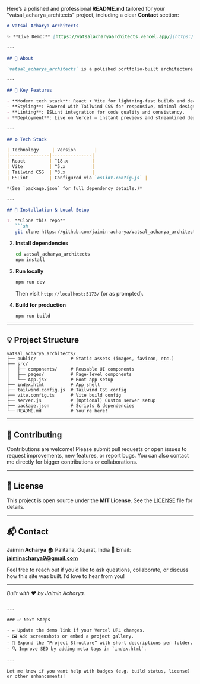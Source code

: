 Here’s a polished and professional **README.md** tailored for your "vatsal\_acharya\_architects" project, including a clear **Contact** section:

````markdown
# Vatsal Acharya Architects

✨ **Live Demo:** [https://vatsalacharyaarchitects.vercel.app/](https://vatsalacharyaarchitects.vercel.app/)

---

## 📖 About

`vatsal_acharya_architects` is a polished portfolio-built architecture website showcasing our finest projects. Built using **React** and **Vite**, it delivers fast hot-module reloading, modern tooling, and clean code with ESLint and Tailwind CSS.

---

## 🚀 Key Features

- **Modern tech stack**: React + Vite for lightning-fast builds and development.
- **Styling**: Powered with Tailwind CSS for responsive, minimal design.
- **Linting**: ESLint integration for code quality and consistency.
- **Deployment**: Live on Vercel — instant previews and streamlined deployment.

---

## ⚙️ Tech Stack

| Technology     | Version       |
|---------------|---------------|
| React         | ^18.x         |
| Vite          | ^5.x          |
| Tailwind CSS  | ^3.x          |
| ESLint        | Configured via `eslint.config.js` |

*(See `package.json` for full dependency details.)*

---

## 🧱 Installation & Local Setup

1. **Clone this repo**  
   ```sh
   git clone https://github.com/jaimin-acharya/vatsal_acharya_architects.git
````

2. **Install dependencies**

   ```sh
   cd vatsal_acharya_architects
   npm install
   ```

3. **Run locally**

   ```sh
   npm run dev
   ```

   Then visit `http://localhost:5173/` (or as prompted).

4. **Build for production**

   ```sh
   npm run build
   ```

---

## 💡 Project Structure

```
vatsal_acharya_architects/
├── public/             # Static assets (images, favicon, etc.)
├── src/
│   ├── components/     # Reusable UI components
│   ├── pages/          # Page-level components
│   └── App.jsx         # Root app setup
├── index.html          # App shell
├── tailwind.config.js  # Tailwind CSS config
├── vite.config.ts      # Vite build config
├── server.js           # (Optional) Custom server setup
├── package.json        # Scripts & dependencies
└── README.md           # You’re here!
```

---

## 📝 Contributing

Contributions are welcome! Please submit pull requests or open issues to request improvements, new features, or report bugs. You can also contact me directly for bigger contributions or collaborations.

---

## 🔧 License

This project is open source under the **MIT License**. See the [LICENSE](LICENSE) file for details.

---

## 📬 Contact

**Jaimin Acharya**
🏠 Palitana, Gujarat, India
📧 Email: **[jaiminacharya9@gmail.com](mailto:jaiminacharya9@gmail.com)**

Feel free to reach out if you’d like to ask questions, collaborate, or discuss how this site was built. I’d love to hear from you!

---

*Built with ❤ by Jaimin Acharya.*

```

---

### ✅ Next Steps

- ✏️ Update the demo link if your Vercel URL changes.  
- 🖼️ Add screenshots or embed a project gallery.  
- 🎨 Expand the “Project Structure” with short descriptions per folder.  
- 🔍 Improve SEO by adding meta tags in `index.html`.

---

Let me know if you want help with badges (e.g. build status, license) or other enhancements!
```
